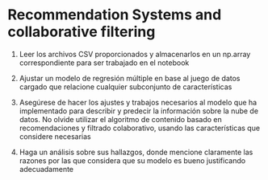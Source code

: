 # Recommendation Systems and collaborative filtering

1. Leer los archivos CSV proporcionados y almacenarlos en un np.array correspondiente para ser trabajado en el notebook

2. Ajustar un modelo de regresión múltiple en base al juego de datos cargado que relacione cualquier subconjunto de características

3. Asegúrese de hacer los ajustes y trabajos necesarios al modelo que ha implementado para describir y predecir la información sobre la nube de datos. No olvide utilizar el algoritmo de contenido basado en recomendaciones y filtrado colaborativo, usando las características que considere necesarias

4. Haga un análisis sobre sus hallazgos, donde mencione claramente las razones por las que considera que su modelo es bueno justificando adecuadamente
